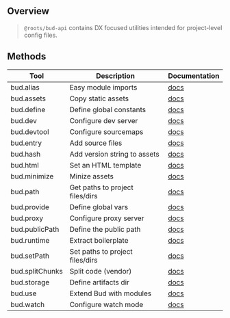 ## Overview

> `@roots/bud-api` contains DX focused utilities intended for project-level config files.

## Methods

| Tool            | Description                     | Documentation             |
| --------------- | ------------------------------- | ------------------------- |
| bud.alias       | Easy module imports             | [docs](config/alias)      |
| bud.assets      | Copy static assets              | [docs](config/assets)     |
| bud.define      | Define global constants         | [docs](config/define)     |
| bud.dev         | Configure dev server            | [docs](config/dev)        |
| bud.devtool     | Configure sourcemaps            | [docs](config/devtool)    |
| bud.entry       | Add source files                | [docs](config/entry)      |
| bud.hash        | Add version string to assets    | [docs](config/hash)       |
| bud.html        | Set an HTML template            | [docs](config/html)       |
| bud.minimize    | Minize assets                   | [docs](config/minimize)   |
| bud.path        | Get paths to project files/dirs | [docs](config/path)       |
| bud.provide     | Define global vars              | [docs](config/provide)    |
| bud.proxy       | Configure proxy server          | [docs](config/proxy)      |
| bud.publicPath  | Define the public path          | [docs](config/publicPath) |
| bud.runtime     | Extract boilerplate             | [docs](config/runtime)    |
| bud.setPath     | Set paths to project files/dirs | [docs](config/setPath)    |
| bud.splitChunks | Split code (vendor)             | [docs](config/vendor)     |
| bud.storage     | Define artifacts dir            | [docs](config/storage)    |
| bud.use         | Extend Bud with modules         | [docs](config/use)        |
| bud.watch       | Configure watch mode            | [docs](config/watch)      |
